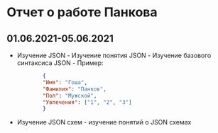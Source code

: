 # Отчет о работе Панкова

## 01.06.2021-05.06.2021

- Изучение JSON
        - Изучение понятия JSON
        - Изучение базового синтаксиса JSON
        - Пример:

    ``` json
            {
            "Имя": "Гоша",
            "Фамилия": "Панков",
            "Пол": "Мужской",
            "Увлечения": ["1", "2", "3"]
            }
    ```

- Изучение JSON схем
        - изучение понятий о JSON схемах
